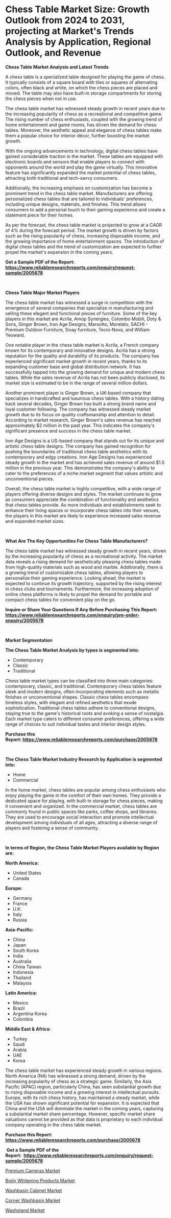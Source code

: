 <p><h1>Chess Table Market Size: Growth Outlook from 2024 to 2031, projecting at Market's Trends Analysis by Application, Regional Outlook, and Revenue</h1></p><p><strong>Chess Table Market Analysis and Latest Trends</strong></p>
<p><p>A chess table is a specialized table designed for playing the game of chess. It typically consists of a square board with tiles or squares of alternating colors, often black and white, on which the chess pieces are placed and moved. The table may also have built-in storage compartments for storing the chess pieces when not in use.</p><p>The chess table market has witnessed steady growth in recent years due to the increasing popularity of chess as a recreational and competitive game. The rising number of chess enthusiasts, coupled with the growing trend of home entertainment and game rooms, has driven the demand for chess tables. Moreover, the aesthetic appeal and elegance of chess tables make them a popular choice for interior décor, further boosting the market growth.</p><p>With the ongoing advancements in technology, digital chess tables have gained considerable traction in the market. These tables are equipped with electronic boards and sensors that enable players to connect with opponents around the world and play the game virtually. This innovative feature has significantly expanded the market potential of chess tables, attracting both traditional and tech-savvy consumers.</p><p>Additionally, the increasing emphasis on customization has become a prominent trend in the chess table market. Manufacturers are offering personalized chess tables that are tailored to individuals' preferences, including unique designs, materials, and finishes. This trend allows consumers to add a personal touch to their gaming experience and create a statement piece for their homes.</p><p>As per the forecast, the chess table market is projected to grow at a CAGR of 4% during the forecast period. The market growth is driven by factors such as the rising popularity of chess, increasing disposable income, and the growing importance of home entertainment spaces. The introduction of digital chess tables and the trend of customization are expected to further propel the market's expansion in the coming years.</p></p>
<p><strong>Get a Sample PDF of the Report:&nbsp; <a href="https://www.reliableresearchreports.com/enquiry/request-sample/2005678">https://www.reliableresearchreports.com/enquiry/request-sample/2005678</a></strong></p>
<p>&nbsp;</p>
<p><strong>Chess Table Major Market Players</strong></p>
<p><p>The chess table market has witnessed a surge in competition with the emergence of several companies that specialize in manufacturing and selling these elegant and functional pieces of furniture. Some of the key players in this market are Acrila, Amop Synergies, Colombo Mobili, Doty & Sons, Ginger Brown, Iron Age Designs, Marsotto, Morelato, SACHI - Premium Outdoor Furniture, Sixay furniture, Tecni-Nova, and William Yeoward.</p><p>One notable player in the chess table market is Acrila, a French company known for its contemporary and innovative designs. Acrila has a strong reputation for the quality and durability of its products. The company has experienced significant market growth in recent years, thanks to its expanding customer base and global distribution network. It has successfully tapped into the growing demand for unique and modern chess tables. While the sales revenue of Acrila has not been publicly disclosed, its market size is estimated to be in the range of several million dollars.</p><p>Another prominent player is Ginger Brown, a UK-based company that specializes in handcrafted and luxurious chess tables. With a history dating back several decades, Ginger Brown has built a strong brand name and loyal customer following. The company has witnessed steady market growth due to its focus on quality craftsmanship and attention to detail. According to market research, Ginger Brown's sales revenue has reached approximately $2 million in the past year. This indicates the company's significant presence and success in the chess table market.</p><p>Iron Age Designs is a US-based company that stands out for its unique and artistic chess table designs. The company has gained recognition for pushing the boundaries of traditional chess table aesthetics with its contemporary and edgy creations. Iron Age Designs has experienced steady growth in the market and has achieved sales revenue of around $1.5 million in the previous year. This demonstrates the company's ability to cater to the preferences of a niche market segment that values artistic and unconventional pieces.</p><p>Overall, the chess table market is highly competitive, with a wide range of players offering diverse designs and styles. The market continues to grow as consumers appreciate the combination of functionality and aesthetics that chess tables provide. As more individuals and establishments seek to enhance their living spaces or incorporate chess tables into their venues, the players in this market are likely to experience increased sales revenue and expanded market sizes.</p></p>
<p>&nbsp;</p>
<p><strong>What Are The Key Opportunities For Chess Table Manufacturers?</strong></p>
<p><p>The chess table market has witnessed steady growth in recent years, driven by the increasing popularity of chess as a recreational activity. The market data reveals a rising demand for aesthetically pleasing chess tables made from high-quality materials such as wood and marble. Additionally, there is a growing trend of customizable chess tables, allowing players to personalize their gaming experience. Looking ahead, the market is expected to continue its growth trajectory, supported by the rising interest in chess clubs and tournaments. Furthermore, the increasing adoption of online chess platforms is likely to propel the demand for portable and compact chess tables for convenient play on the go.</p></p>
<p><strong>Inquire or Share Your Questions If Any Before Purchasing This Report: <a href="https://www.reliableresearchreports.com/enquiry/pre-order-enquiry/2005678">https://www.reliableresearchreports.com/enquiry/pre-order-enquiry/2005678</a></strong></p>
<p>&nbsp;</p>
<p><strong>Market Segmentation</strong></p>
<p><strong>The Chess Table Market Analysis by types is segmented into:</strong></p>
<p><ul><li>Contemporary</li><li>Classic</li><li>Traditional</li></ul></p>
<p><p>Chess table market types can be classified into three main categories: contemporary, classic, and traditional. Contemporary chess tables feature sleek and modern designs, often incorporating elements such as metallic finishes or unconventional shapes. Classic chess tables encompass timeless styles, with elegant and refined aesthetics that exude sophistication. Traditional chess tables adhere to conventional designs, staying true to the game's historical roots and evoking a sense of nostalgia. Each market type caters to different consumer preferences, offering a wide range of choices to suit individual tastes and interior design styles.</p></p>
<p><strong>Purchase this Report:&nbsp;<a href="https://www.reliableresearchreports.com/purchase/2005678">https://www.reliableresearchreports.com/purchase/2005678</a></strong></p>
<p>&nbsp;</p>
<p><strong>The Chess Table Market Industry Research by Application is segmented into:</strong></p>
<p><ul><li>Home</li><li>Commercial</li></ul></p>
<p><p>In the home market, chess tables are popular among chess enthusiasts who enjoy playing the game in the comfort of their own homes. They provide a dedicated space for playing, with built-in storage for chess pieces, making it convenient and organized. In the commercial market, chess tables are commonly found in public spaces like parks, coffee shops, and libraries. They are used to encourage social interaction and promote intellectual development among individuals of all ages, attracting a diverse range of players and fostering a sense of community.</p></p>
<p>&nbsp;</p>
<p><strong>In terms of Region, the Chess Table Market Players available by Region are:</strong></p>
<p>
    <p> <strong> North America: </strong>
        <ul>
            <li>United States</li>
            <li>Canada</li>
        </ul>
        </p> 
    <p> <strong> Europe: </strong>
        <ul>
            <li>Germany</li>
            <li>France</li>
            <li>U.K.</li>
            <li>Italy</li>
            <li>Russia</li>
        </ul>
        </p> 
    <p> <strong> Asia-Pacific: </strong>
        <ul>
            <li>China</li>
            <li>Japan</li>
            <li>South Korea</li>
            <li>India</li>
            <li>Australia</li>
            <li>China Taiwan</li>
            <li>Indonesia</li>
            <li>Thailand</li>
            <li>Malaysia</li>
        </ul>
        </p> 
    <p> <strong> Latin America: </strong>
        <ul>
            <li>Mexico</li>
            <li>Brazil</li>
            <li>Argentina Korea</li>
            <li>Colombia</li>
        </ul>
        </p> 
    <p> <strong> Middle East & Africa: </strong>
        <ul>
            <li>Turkey</li>
            <li>Saudi</li>
            <li>Arabia</li>
            <li>UAE</li>
            <li>Korea</li>
        </ul>
    </p>
    </p>
<p><p>The chess table market has experienced steady growth in various regions. North America (NA) has witnessed a strong demand, driven by the increasing popularity of chess as a strategic game. Similarly, the Asia Pacific (APAC) region, particularly China, has seen substantial growth due to rising disposable income and a growing interest in intellectual pursuits. Europe, with its rich chess history, has maintained a steady market, while the USA has shown significant potential for expansion. It is expected that China and the USA will dominate the market in the coming years, capturing a substantial market share percentage. However, specific market share valuations cannot be provided as that data is proprietary to each individual company operating in the chess table market.</p></p>
<p><strong>Purchase this Report: <a href="https://www.reliableresearchreports.com/purchase/2005678">https://www.reliableresearchreports.com/purchase/2005678</a></strong></p>
<p>&nbsp;<strong>Get a Sample PDF of the Report:&nbsp;&nbsp;<a href="https://www.reliableresearchreports.com/enquiry/request-sample/2005678">https://www.reliableresearchreports.com/enquiry/request-sample/2005678</a></strong></p>
<p><strong></strong></p>
<p><p><a href="https://github.com/bracarafogo/Market-Research-Report-List-1/blob/main/premium-cameras-market.md">Premium Cameras Market</a></p><p><a href="https://github.com/antony131rp/Market-Research-Report-List-1/blob/main/body-whitening-products-market.md">Body Whitening Products Market</a></p><p><a href="https://github.com/khayangel/Market-Research-Report-List-1/blob/main/washbasin-cabinet-market.md">Washbasin Cabinet Market</a></p><p><a href="https://github.com/lababdou/Market-Research-Report-List-1/blob/main/corner-washbasin-market.md">Corner Washbasin Market</a></p><p><a href="https://github.com/elizabethdagraca/Market-Research-Report-List-1/blob/main/washstand-market.md">Washstand Market</a></p></p>